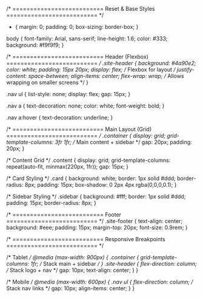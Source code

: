 /* ==========================
   Reset & Base Styles
========================== */
* {
  margin: 0;
  padding: 0;
  box-sizing: border-box;
}

body {
  font-family: Arial, sans-serif;
  line-height: 1.6;
  color: #333;
  background: #f9f9f9;
}

/* ==========================
   Header (Flexbox)
========================== */
.site-header {
  background: #4a90e2;
  color: white;
  padding: 15px 20px;
  display: flex;               /* Flexbox for layout */
  justify-content: space-between;
  align-items: center;
  flex-wrap: wrap;             /* Allows wrapping on smaller screens */
}

.nav ul {
  list-style: none;
  display: flex;
  gap: 15px;
}

.nav a {
  text-decoration: none;
  color: white;
  font-weight: bold;
}

.nav a:hover {
  text-decoration: underline;
}

/* ==========================
   Main Layout (Grid)
========================== */
.container {
  display: grid;
  grid-template-columns: 3fr 1fr; /* Main content + sidebar */
  gap: 20px;
  padding: 20px;
}

/* Content Grid */
.content {
  display: grid;
  grid-template-columns: repeat(auto-fit, minmax(220px, 1fr));
  gap: 15px;
}

/* Card Styling */
.card {
  background: white;
  border: 1px solid #ddd;
  border-radius: 8px;
  padding: 15px;
  box-shadow: 0 2px 4px rgba(0,0,0,0.1);
}

/* Sidebar Styling */
.sidebar {
  background: #fff;
  border: 1px solid #ddd;
  padding: 15px;
  border-radius: 8px;
}

/* ==========================
   Footer
========================== */
.site-footer {
  text-align: center;
  background: #eee;
  padding: 15px;
  margin-top: 20px;
  font-size: 0.9rem;
}

/* ==========================
   Responsive Breakpoints
========================== */

/* Tablet */
@media (max-width: 900px) {
  .container {
    grid-template-columns: 1fr; /* Stack main + sidebar */
  }
  .site-header {
    flex-direction: column; /* Stack logo + nav */
    gap: 10px;
    text-align: center;
  }
}

/* Mobile */
@media (max-width: 600px) {
  .nav ul {
    flex-direction: column;  /* Stack nav links */
    gap: 10px;
    align-items: center;
  }
}
